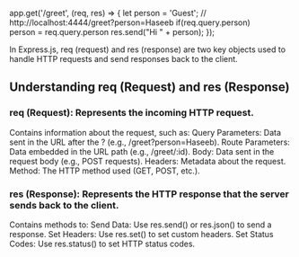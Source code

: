 app.get('/greet', (req, res) => {
    let person = 'Guest';
    // http://localhost:4444/greet?person=Haseeb
    if(req.query.person)   
        person = req.query.person
    res.send("Hi " + person);
});

In Express.js, req (request) and res (response) are two key objects used to handle HTTP requests and send responses back to the client.

## Understanding req (Request) and res (Response)

### req (Request): Represents the incoming HTTP request.
Contains information about the request, such as:
Query Parameters: Data sent in the URL after the ? (e.g., /greet?person=Haseeb).
Route Parameters: Data embedded in the URL path (e.g., /greet/:id).
Body: Data sent in the request body (e.g., POST requests).
Headers: Metadata about the request.
Method: The HTTP method used (GET, POST, etc.).

### res (Response): Represents the HTTP response that the server sends back to the client.
Contains methods to:
Send Data: Use res.send() or res.json() to send a response.
Set Headers: Use res.set() to set custom headers.
Set Status Codes: Use res.status() to set HTTP status codes.